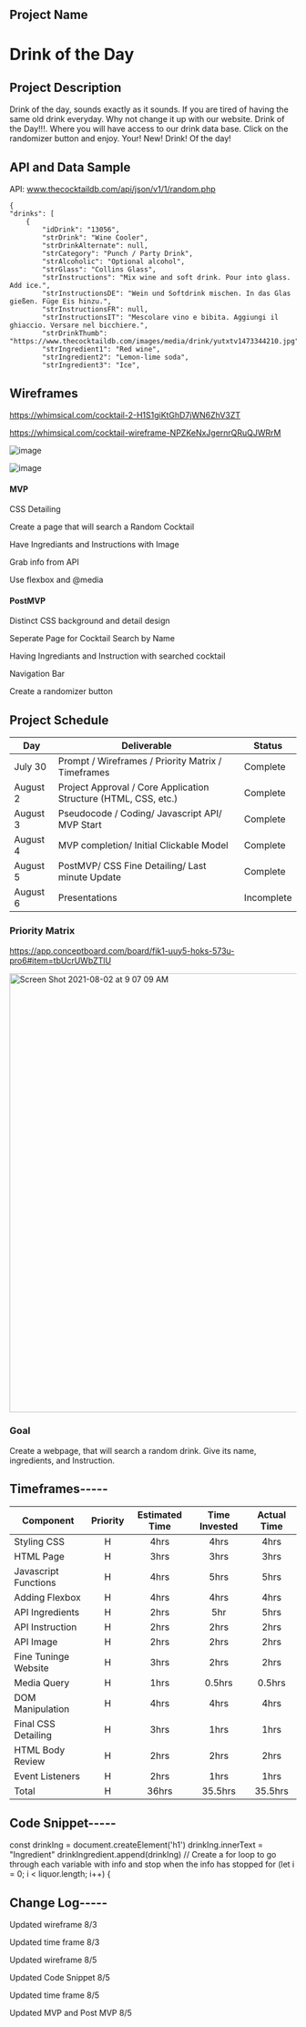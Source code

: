 ## Project Name

# Drink of the Day




## Project Description

Drink of the day, sounds exactly as it sounds. If you are tired of having the same old drink everyday. Why not change it up with our website. Drink of the Day!!!. Where you will have access to our drink data base. Click on the randomizer button and enjoy. Your! New! Drink! Of the day!



## API and Data Sample
API:   www.thecocktaildb.com/api/json/v1/1/random.php


    {
    "drinks": [
        {
            "idDrink": "13056",
            "strDrink": "Wine Cooler",
            "strDrinkAlternate": null,
            "strCategory": "Punch / Party Drink",
            "strAlcoholic": "Optional alcohol",
            "strGlass": "Collins Glass",
            "strInstructions": "Mix wine and soft drink. Pour into glass. Add ice.",
            "strInstructionsDE": "Wein und Softdrink mischen. In das Glas gießen. Füge Eis hinzu.",
            "strInstructionsFR": null,
            "strInstructionsIT": "Mescolare vino e bibita. Aggiungi il ghiaccio. Versare nel bicchiere.",
            "strDrinkThumb": "https://www.thecocktaildb.com/images/media/drink/yutxtv1473344210.jpg",
            "strIngredient1": "Red wine",
            "strIngredient2": "Lemon-lime soda",
            "strIngredient3": "Ice",

## Wireframes

https://whimsical.com/cocktail-2-H1S1giKtGhD7jWN6ZhV3ZT

https://whimsical.com/cocktail-wireframe-NPZKeNxJgernrQRuQJWRrM

![image](https://user-images.githubusercontent.com/87334634/128200923-a0eaf522-e263-456d-843a-b675db235110.png)

![image](https://user-images.githubusercontent.com/87334634/128440198-b93053ef-c536-43da-b404-0b4af6a04dba.png)




#### MVP

CSS Detailing

Create a page that will search a Random Cocktail

Have Ingrediants and Instructions with Image 

Grab info from API

Use flexbox and @media 

#### PostMVP  

Distinct CSS background and detail design

Seperate Page for Cocktail Search by Name

Having Ingrediants and Instruction with searched cocktail

Navigation Bar

Create a randomizer button


## Project Schedule


|  Day | Deliverable | Status
|---|---| ---|
|July 30| Prompt / Wireframes / Priority Matrix / Timeframes | Complete
|August 2| Project Approval / Core Application Structure (HTML, CSS, etc.) | Complete
|August 3| Pseudocode / Coding/ Javascript API/ MVP Start| Complete
|August 4| MVP completion/ Initial Clickable Model  | Complete
|August 5| PostMVP/ CSS Fine Detailing/ Last minute Update | Complete
|August 6| Presentations | Incomplete



### Priority Matrix 

 https://app.conceptboard.com/board/fik1-uuy5-hoks-573u-pro6#item=tbUcrUWbZTlU
 
 
<img width="771" alt="Screen Shot 2021-08-02 at 9 07 09 AM" src="https://user-images.githubusercontent.com/87334634/127891795-3095ec69-2491-4b54-b337-eff350e6fa24.png">



### Goal

Create a webpage, that will search a random drink. Give its name, ingredients, and Instruction. 



## Timeframes-----

| Component | Priority | Estimated Time | Time Invested | Actual Time |
| --- | :---: |  :---: | :---: | :---: |
| Styling CSS | H | 4hrs | 4hrs | 4hrs |
| HTML Page | H | 3hrs | 3hrs | 3hrs |
| Javascript Functions | H | 4hrs| 5hrs | 5hrs |
| Adding Flexbox | H | 4hrs | 4hrs | 4hrs |
| API Ingredients | H | 2hrs | 5hr | 5hrs |
| API Instruction | H | 2hrs | 2hrs | 2hrs |
| API Image | H | 2hrs | 2hrs | 2hrs |
| Fine Tuninge Website | H | 3hrs | 2hrs | 2hrs |
| Media Query | H | 1hrs | 0.5hrs | 0.5hrs |
| DOM Manipulation | H | 4hrs | 4hrs | 4hrs |
| Final CSS Detailing | H | 3hrs | 1hrs | 1hrs |
| HTML Body Review | H | 2hrs | 2hrs | 2hrs |
| Event Listeners | H | 2hrs | 1hrs | 1hrs |
| Total | H | 36hrs| 35.5hrs | 35.5hrs |



## Code Snippet-----

const drinkIng = document.createElement('h1')
    drinkIng.innerText = "Ingredient"
    drinkIngredient.append(drinkIng)
    // Create a for loop to go through each variable with info and stop when the info has stopped
    for (let i = 0; i < liquor.length; i++) {


## Change Log-----
 
 Updated wireframe 8/3
 
 Updated time frame  8/3
 
 Updated wireframe 8/5
 
 Updated Code Snippet 8/5
 
 Updated time frame 8/5

 Updated MVP and Post MVP 8/5
